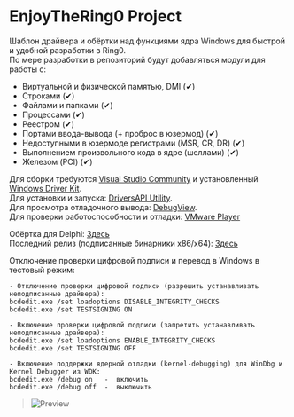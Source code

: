 # EnjoyTheRing0 Project
Шаблон драйвера и обёртки над функциями ядра Windows для быстрой и удобной разработки в Ring0.  
По мере разработки в репозиторий будут добавляться модули для работы с:
* Виртуальной и физической памятью, DMI             (✔)
* Строками                                          (✔)
* Файлами и папками                                 (✔)
* Процессами                                        (✔)
* Реестром                                          (✔)
* Портами ввода-вывода (+ проброс в юзермод)        (✔)
* Недоступными в юзермоде регистрами (MSR, CR, DR)  (✔)
* Выполнением произвольного кода в ядре (шеллами)   (✔)
* Железом (PCI)                                     (✔)
  
Для сборки требуются [Visual Studio Community](https://www.visualstudio.com/post-download-vs?sku=community&clcid=0x419) 
и установленный [Windows Driver Kit](https://msdn.microsoft.com/en-us/windows/hardware/gg454513.aspx).  
Для установки и запуска: [DriversAPI Utility](https://github.com/HoShiMin/DriversAPI/releases).  
Для просмотра отладочного вывода: [DebugView](https://technet.microsoft.com/ru-ru/sysinternals/bb896647.aspx).  
Для проверки работоспособности и отладки: [VMware Player](http://www.vmware.com/products/player/playerpro-evaluation.html)  
  
Обёртка для Delphi: [Здесь](https://gist.github.com/HoShiMin/6a333d1c8a24f183073e)  
Последний релиз (подписанные бинарники x86/x64): [Здесь](https://github.com/HoShiMin/EnjoyTheRing0/releases)  
  
Отключение проверки цифровой подписи и перевод в Windows в тестовый режим:  

    - Отключение проверки цифровой подписи (разрешить устанавливать неподписанные драйвера):
    bcdedit.exe /set loadoptions DISABLE_INTEGRITY_CHECKS
    bcdedit.exe /set TESTSIGNING ON

    - Включение проверки цифровой подписи (запретить устанавливать неподписанные драйвера):
    bcdedit.exe /set loadoptions ENABLE_INTEGRITY_CHECKS
    bcdedit.exe /set TESTSIGNING OFF

    - Включение поддержки ядерной отладки (kernel-debugging) для WinDbg и Kernel Debugger из WDK:
    bcdedit.exe /debug on   -  включить
    bcdedit.exe /debug off  -  выключить
  
  >![Preview](http://dl1.joxi.net/drive/0003/1650/247410/160110/a3c3734531.png "Preview")
